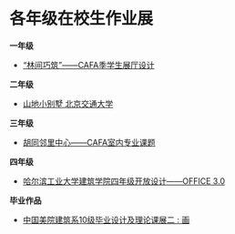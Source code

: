 # 各年级在校生作业展

**一年级**   
 * [“林间巧筑”——CAFA季学生展厅设计](http://www.ikuku.cn/article/linjianqiaozhueeeecafajixueshengzhantingsheji)


**二年级**  
 * [山地小别墅 北京交通大学](http://www.ikuku.cn/article/jiaoxueshilu)  

**三年级**  
 * [胡同邻里中心——CAFA室内专业课题](http://www.ikuku.cn/article/hutonglinlizhongxineeeecafasannianjishineizhuanyeketi)     


**四年级**    

 * [哈尔滨工业大学建筑学院四年级开放设计——OFFICE 3.0](http://www.ikuku.cn/article/haerbingongyedaxuejianzhuxueyuansinianjikaifangshejieeeeoffice3-0yi)   

**毕业作品**  
 * [中国美院建筑系10级毕业设计及理论课展二 : 画](http://www.ikuku.cn/activity/zhongguomeiyuanjianzhuxi10jibiyeshejijililunkezhanerhua)
